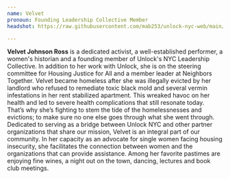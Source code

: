 ```yaml
---
name: Velvet
pronoun: Founding Leadership Collective Member
headshot: https://raw.githubusercontent.com/mab253/unlock-nyc-web/main/uploads/velvet_crop.png

---
```

**Velvet Johnson Ross** is a dedicated activist, a well-established performer, a women's historian and a founding member of Unlock's NYC Leadership Collective. In addition to her work with Unlock, she is on the steering committee for Housing Justice for All and a member leader at Neighbors Together. Velvet became homeless after she was illegally evicted by her landlord who refused to remediate toxic black mold and several vermin infestations in her rent stabilized apartment. This wreaked havoc on her health and led to severe health complications that still resonate today. That’s why she’s fighting to stem the tide of the homelessnesses and evictions; to make sure no one else goes through what she went through. Dedicated to serving as a bridge between Unlock NYC and other partner organizations that share our mission, Velvet is an integral part of our community. In her capacity as an advocate for single women facing housing insecurity, she facilitates the connection between women and the organizations that can provide assistance. Among her favorite pastimes are enjoying fine wines, a night out on the town, dancing, lectures and book club meetings.